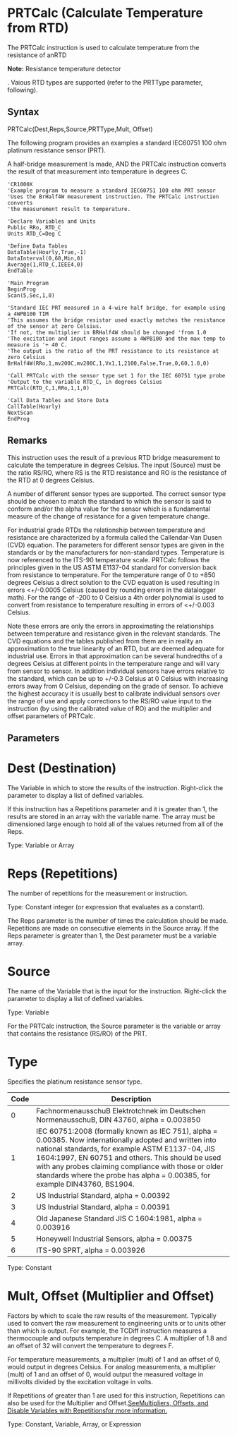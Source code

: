 # PRTCalc (Calculate Temperature from RTD)

The PRTCalc instruction is used to calculate temperature from the resistance of anRTD

**Note:** Resistance temperature detector

. Vaious RTD types are supported (refer to the PRTType parameter, following).

## Syntax

PRTCalc(Dest,Reps,Source,PRTType,Mult, Offset)

The following program provides an examples a standard IEC60751 100 ohm platinum resistance sensor (PRT).

A half-bridge measurement Is made, AND the PRTCalc instruction converts the result of that measurement into temperature in degrees C.

```
'CR1000X
'Example program to measure a standard IEC60751 100 ohm PRT sensor
'Uses the BrHalf4W measurement instruction. The PRTCalc instruction converts
'the measurement result to temperature.

'Declare Variables and Units
Public RRo, RTD_C
Units RTD_C=Deg C

'Define Data Tables
DataTable(Hourly,True,-1)
DataInterval(0,60,Min,0)
Average(1,RTD_C,IEEE4,0)
EndTable

'Main Program
BeginProg
Scan(5,Sec,1,0)

'Standard IEC PRT measured in a 4-wire half bridge, for example using a 4WPB100 TIM
'This assumes the bridge resistor used exactly matches the resistance of the sensor at zero Celsius.
'If not, the multiplier in BRHalf4W should be changed 'from 1.0
'The excitation and input ranges assume a 4WPB100 and the max temp to measure is '+ 40 C.
'The output is the ratio of the PRT resistance to its resistance at zero Celsius
BrHalf4W(RRo,1,mv200C,mv200C,1,Vx1,1,2100,False,True,0,60,1.0,0)

'Call PRTCalc with the sensor type set 1 for the IEC 60751 type probe
'Output to the variable RTD_C, in degrees Celsius
PRTCalc(RTD_C,1,RRo,1,1,0)

'Call Data Tables and Store Data
CallTable(Hourly)
NextScan
EndProg
```

## Remarks

This instruction uses the result of a previous RTD bridge measurement to calculate the temperature in degrees Celsius. The input (Source) must be the ratio RS/RO, where RS is the RTD resistance and RO is the resistance of the RTD at 0 degrees Celsius.

A number of different sensor types are supported. The correct sensor type should be chosen to match the standard to which the sensor is said to conform and/or the alpha value for the sensor which is a fundamental measure of the change of resistance for a given temperature change.

For industrial grade RTDs the relationship between temperature and resistance are characterized by a formula called the Callendar-Van Dusen (CVD) equation. The parameters for different sensor types are given in the standards or by the manufacturers for non-standard types. Temperature is now referenced to the ITS-90 temperature scale. PRTCalc follows the principles given in the US ASTM E1137-04 standard for conversion back from resistance to temperature. For the temperature range of 0 to +850 degrees Celsius a direct solution to the CVD equation is used resulting in errors <+/-0.0005 Celsius (caused by rounding errors in the datalogger math). For the range of -200 to 0 Celsius a 4th order polynomial is used to convert from resistance to temperature resulting in errors of <+/-0.003 Celsius.

Note these errors are only the errors in approximating the relationships between temperature and resistance given in the relevant standards. The CVD equations and the tables published from them are in reality an approximation to the true linearity of an RTD, but are deemed adequate for industrial use. Errors in that approximation can be several hundredths of a degrees Celsius at different points in the temperature range and will vary from sensor to sensor. In addition individual sensors have errors relative to the standard, which can be up to +/-0.3 Celsius at 0 Celsius with increasing errors away from 0 Celsius, depending on the grade of sensor. To achieve the highest accuracy it is usually best to calibrate individual sensors over the range of use and apply corrections to the RS/RO value input to the instruction (by using the calibrated value of RO) and the multiplier and offset parameters of PRTCalc.

## Parameters

# Dest (Destination)

The Variable in which to store the results of the instruction. Right-click the parameter to display a list of defined variables.

If this instruction has a Repetitions parameter and it is greater than 1, the results are stored in an array with the variable name. The array must be dimensioned large enough to hold all of the values returned from all of the Reps.

Type: Variable or Array

# Reps (Repetitions)

The number of repetitions for the measurement or instruction.

Type: Constant integer (or expression that evaluates as a constant).

The Reps parameter is the number of times the calculation should be made. Repetitions are made on consecutive elements in the Source array. If the Reps parameter is greater than 1, the Dest parameter must be a variable array.

# Source

The name of the Variable that is the input for the instruction. Right-click the parameter to display a list of defined variables.

Type: Variable

For the PRTCalc instruction, the Source parameter is the variable or array that contains the resistance (RS/RO) of the PRT.

# Type

Specifies the platinum resistance sensor type.

| Code | Description                                                                                                                                                                                                                                                                                                                                           |
| ---- | ----------------------------------------------------------------------------------------------------------------------------------------------------------------------------------------------------------------------------------------------------------------------------------------------------------------------------------------------------- |
| 0    | FachnormenausschuB Elektrotchnek im Deutschen NormenausschuB, DIN 43760, alpha = 0.003850                                                                                                                                                                                                                                                             |
| 1    | IEC 60751:2008 (formally known as IEC 751), alpha = 0.00385. Now internationally adopted and written into national standards, for example ASTM E1137-04, JIS 1604:1997, EN 60751 and others. This should be used with any probes claiming compliance with those or older standards where the probe has alpha = 0.00385, for example DIN43760, BS1904. |
| 2    | US Industrial Standard, alpha = 0.00392                                                                                                                                                                                                                                                                                                               |
| 3    | US Industrial Standard, alpha = 0.00391                                                                                                                                                                                                                                                                                                               |
| 4    | Old Japanese Standard JIS C 1604:1981, alpha = 0.003916                                                                                                                                                                                                                                                                                               |
| 5    | Honeywell Industrial Sensors, alpha = 0.00375                                                                                                                                                                                                                                                                                                         |
| 6    | ITS-90 SPRT, alpha = 0.003926                                                                                                                                                                                                                                                                                                                         |

Type: Constant

# Mult, Offset (Multiplier and Offset)

Factors by which to scale the raw results of the measurement. Typically used to convert the raw measurement to engineering units or to units other than which is output. For example, the TCDiff instruction measures a thermocouple and outputs temperature in degrees C. A multiplier of 1.8 and an offset of 32 will convert the temperature to degrees F.

For temperature measurements, a multiplier (mult) of 1 and an offset of 0, would output in degrees Celsius. For analog measurements, a multiplier (mult) of 1 and an offset of 0, would output the measured voltage in millivolts divided by the excitation voltage in volts.

If Repetitions of greater than 1 are used for this instruction, Repetitions can also be used for the Multiplier and Offset.[SeeMultipliers, Offsets, and Disable Variables with Repetitionsfor more information.](../Info/multipliersoffsets.md)

Type: Constant, Variable, Array, or Expression
